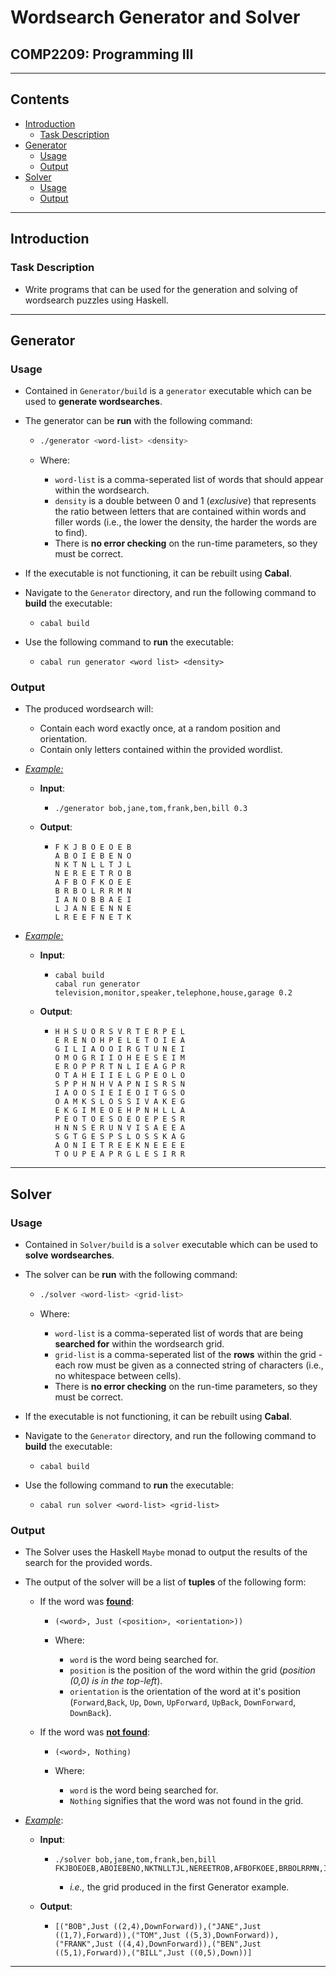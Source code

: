 # Wordsearch Generator and Solver
## COMP2209: Programming III
---

## Contents

- [Introduction](#introduction)
  * [Task Description](#task-description)
- [Generator](#generator)
  * [Usage](#usage)
  * [Output](#output)
- [Solver](#solver)
  * [Usage](#usage-1)
  * [Output](#output-1)

---

## Introduction

### Task Description
- Write programs that can be used for the generation and solving of wordsearch puzzles using Haskell.

---

## Generator

### Usage

- Contained in `Generator/build` is a `generator` executable which can be used to **generate wordsearches**.

- The generator can be **run** with the following command:

  - ```bash
    ./generator <word-list> <density>
    ```

  - Where:

    - `word-list` is a comma-seperated list of words that should appear within the wordsearch.
    - `density` is a double between 0 and 1 (*exclusive*) that represents the ratio between letters that are contained within words and filler words (i.e., the lower the density, the harder the words are to find).
    - There is **no error checking** on the run-time parameters, so they must be correct.

- If the executable is not functioning, it can be rebuilt using **Cabal**. 

- Navigate to the `Generator` directory, and run the following command to **build** the executable:

  - ```
    cabal build
    ```

- Use the following command to **run** the executable:

  - ```
    cabal run generator <word list> <density>
    ```

### Output

- The produced wordsearch will:
  - Contain each word exactly once, at a random position and orientation.
  - Contain only letters contained within the provided wordlist.

- <u>*Example:*</u>

  - **Input**:

    - ```
      ./generator bob,jane,tom,frank,ben,bill 0.3
      ```

  - **Output**:

    - ```
      F K J B O E O E B 
      A B O I E B E N O 
      N K T N L L T J L 
      N E R E E T R O B 
      A F B O F K O E E 
      B R B O L R R M N 
      I A N O B B A E I 
      L J A N E E N N E 
      L R E E F N E T K 
      ```

- <u>*Example:*</u>

  - **Input**:

    - ```
      cabal build 
      cabal run generator television,monitor,speaker,telephone,house,garage 0.2
      ```

  - **Output**:

    - ```
      H H S U O R S V R T E R P E L 
      E R E N O H P E L E T O I E A 
      G I L I A O O I R G T U N E I 
      O M O G R I I O H E E S E I M 
      E R O P P R T N L I E A G P R 
      O T A H E I I E L G P E O L O 
      S P P H N H V A P N I S R S N 
      I A O O S I E I E O I T G S O 
      O A M K S L O S S I V A K E G 
      E K G I M E O E H P N H L L A 
      P E O T O E S O E O E P E S R 
      H N N S E R U N V I S A E E A 
      S G T G E S P S L O S S K A G 
      A O N I E T R E E K N E E E E 
      T O U P E A P R G L E S I R R
      ```

---

## Solver

### Usage

- Contained in `Solver/build` is a `solver` executable which can be used to **solve** **wordsearches**.

- The solver can be **run** with the following command:

  - ```bash
    ./solver <word-list> <grid-list>
    ```

  - Where:

    - `word-list` is a comma-seperated list of words that are being **searched for** within the wordsearch grid.
    - `grid-list` is a comma-seperated list of the **rows** within the grid - each row must be given as a connected string of characters (i.e., no whitespace between cells).
    - There is **no error checking** on the run-time parameters, so they must be correct.

- If the executable is not functioning, it can be rebuilt using **Cabal**. 

- Navigate to the `Generator` directory, and run the following command to **build** the executable:

  - ```
    cabal build
    ```

- Use the following command to **run** the executable:

  - ```
    cabal run solver <word-list> <grid-list>
    ```
### Output

- The Solver uses the Haskell `Maybe` monad to output the results of the search for the provided words.

- The output of the solver will be a list of **tuples** of the following form:

  - If the word was **<u>found</u>**:

    - ```
      (<word>, Just (<position>, <orientation>))
      ```

    - Where:

      - `word` is the word being searched for.
      - `position` is the position of the word within the grid (*position (0,0) is in the top-left*).
      - `orientation` is the orientation of the word at it's position (`Forward`,`Back`, `Up`, `Down`, `UpForward`, `UpBack`, `DownForward`, `DownBack`).

  - If the word was **<u>not found</u>**:

    - ```
      (<word>, Nothing)
      ```

    - Where:

      - `word` is the word being searched for.
      - `Nothing` signifies that the word was not found in the grid.

- <u>*Example*</u>:

  - **Input**:

    - ```
      ./solver bob,jane,tom,frank,ben,bill FKJBOEOEB,ABOIEBENO,NKTNLLTJL,NEREETROB,AFBOFKOEE,BRBOLRRMN,IANOBBAEI,LJANEENNE,LREEFNETK
      ```

      - *i.e.,* the grid produced in the first Generator example. 

  - **Output**:

    - ```
      [("BOB",Just ((2,4),DownForward)),("JANE",Just ((1,7),Forward)),("TOM",Just ((5,3),DownForward)),("FRANK",Just ((4,4),DownForward)),("BEN",Just ((5,1),Forward)),("BILL",Just ((0,5),Down))]
      ```

---

